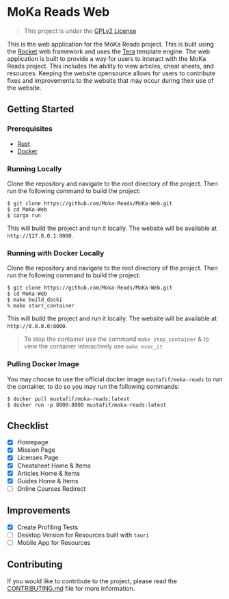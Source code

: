 # MoKa Reads Web 

> This project is under the [GPLv2 License](LICENSE)

This is the web application for the MoKa Reads project. This is built using the [Rocket](https://rocket.rs/) web framework and 
uses the [Tera](https://tera.netlify.app/) template engine. The web application is built to provide a way for users to 
interact with the MoKa Reads project. This includes the ability to view articles, cheat sheets, and resources. Keeping the 
website opensource allows for users to contribute fixes and improvements to the website that may occur during 
their use of the website.

## Getting Started

### Prerequisites

- [Rust](https://www.rust-lang.org/tools/install)
- [Docker](https://docs.docker.com/get-docker/)

### Running Locally

Clone the repository and navigate to the root directory of the project. Then run the following command to build the
project:

```shell
$ git clone https://github.com/Moka-Reads/MoKa-Web.git
$ cd MoKa-Web
$ cargo run 
```

This will build the project and run it locally. The website will be available at `http://127.0.0.1:8080`.

### Running with Docker Locally 

Clone the repository and navigate to the root directory of the project. Then run the following command to build the
project:

```shell
$ git clone https://github.com/Moka-Reads/MoKa-Web.git
$ cd MoKa-Web
$ make build_docki
% make start_container
```

This will build the project and run it locally. The website will be available at `http://0.0.0.0:8000`.

> To stop the container use the command `make stop_container` & to view the container interactively use `make exec_it`


### Pulling Docker Image 

You may choose to use the official docker image `mustafif/moka-reads` to run the container, to do so you may run 
the following commands: 

```shell
$ docker pull mustafif/moka-reads:latest 
$ docker run -p 8000:8000 mustafif/moka-reads:latest
```


## Checklist 

- [X] Homepage 
- [X] Mission Page 
- [X] Licenses Page
- [X] Cheatsheet Home & Items 
- [X] Articles Home & Items
- [X] Guides Home & Items
- [ ] Online Courses Redirect

## Improvements

- [X] Create Profiling Tests
- [ ] Desktop Version for Resources built with `tauri`
- [ ] Mobile App for Resources 

## Contributing

If you would like to contribute to the project, please read the [CONTRIBUTING.md](CONTRIBUTING.md) file for more
information.
